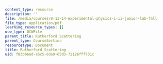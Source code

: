 ```yaml
---
content_type: resource
description: ''
file: /media/courses/8-13-14-experimental-physics-i-ii-junior-lab-fall-2016-spring-2017/f83bb6ada6c56da065d372126fff731c_MIT8_13-14F16-S17exp15.pdf
file_type: application/pdf
learning_resource_types: []
ocw_type: OCWFile
parent_title: Rutherford Scattering
parent_type: CourseSection
resourcetype: Document
title: Rutherford Scattering
uid: f83bb6ad-a6c5-6da0-65d3-72126fff731c
---
```


